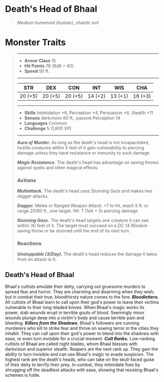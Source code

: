 # Death's Head of Bhaal
>*Medium humanoid (human), chaotic evil*
# Monster Traits
>___
>- **Armor Class** 15
>- **Hit Points** 76 (8d8 + 40)
>- **Speed** 50 ft.
>___
>|STR|DEX|CON|INT|WIS|CHA|
>|:---:|:---:|:---:|:---:|:---:|:---:|
>|20 (+5)|20 (+5)|20 (+5)|14 (+2)|13 (+1)|16 (+3)|
>___
>- **Skills** Intimidation +6, Perception +4, Persuasion +6, Stealth +11
>- **Senses** darkvision 60 ft., passive Perception 14
>- **Languages** Common
>- **Challenge** 5 (1,800 XP)
>___
>***Aura of Murder.*** As long as the death's head is not incapacitated, hostile creatures within 5 feet of it gain vulnerability to piercing damage unless they have resistance or immunity to such damage.  
>
>***Magic Resistance.*** The death's head has advantage on saving throws against spells and other magical effects.  
>
>### Actions
>***Multiattack.*** The death's head uses Stunning Gaze and makes two dagger attacks.  
>
>***Dagger.*** Melee  or Ranged Weapon Attack: +7 to hit, reach 5 ft. or range 20/60 ft., one target. Hit: 7 (1d4 + 5) piercing damage.  
>
>***Stunning Gaze.*** The death's head targets one creature it can see within 30 feet of it. The target must succeed on a DC 14 Wisdom saving throw or be stunned until the end of its next turn.  
>
>### Reactions
>***Unstoppable (3/Day).*** The death's head reduces the damage it takes from an attack to 0.
## Death's Head of Bhaal
Bhaal's cultists emulate their deity, carrying out gruesome murders to spread fear and horror. They are charming and disarming when they wish, but in combat their true, bloodthirsty nature comes to the fore.
***Bloodletters.*** All cultists of Bhaal learn to call upon their god's power to leave their victims vulnerable to their long-bladed knives. When Bhaal's magic works its power, stab wounds erupt in terrible gouts of blood. Seemingly minor wounds plunge deep into a victim's body and cause terrible pain and bleeding.
***Killers from the Shadows.*** Bhaal's followers are cunning murderers who kill to strike fear and thrive on sowing terror in the cities they inhabit. They can call upon their god's power to blend into the shadows with ease, or even turn invisible for a crucial moment.
***Cult Ranks.*** Low-ranking cultists of Bhaal are called night blades, whom Bhaal blesses with darkvision and superior stealth. Reapers are the next rank up. They gain the ability to turn invisible and can use Bhaal's magic to evade suspicion. The highest rank are the death's heads, who can take on the skull-faced guise of their deity to terrify their prey. In combat, they intimidate foes by shrugging off the deadliest attacks with ease, showing that resisting Bhaal's schemes is futile.